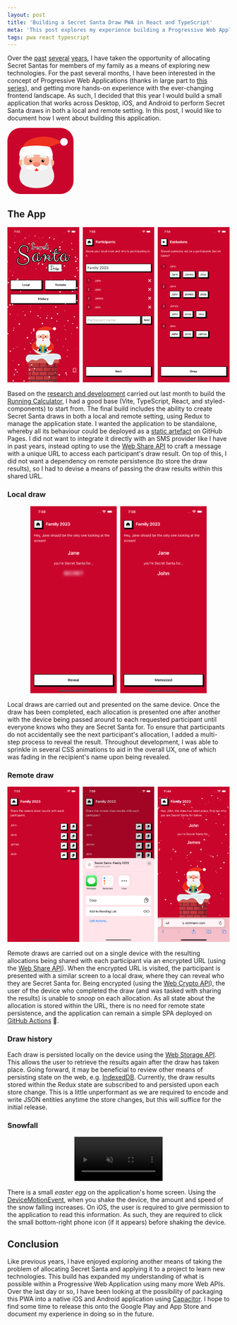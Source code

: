 ```yaml
---
layout: post
title: 'Building a Secret Santa Draw PWA in React and TypeScript'
meta: 'This post explores my experience building a Progressive Web Application (PWA) using React, TypeScript, Redux, and Web APIs to facilitate Secret Santa draws locally and remotely. Discover how I implemented encrypted URL sharing, local storage persistence, and interactive UI enhancements for a seamless user experience.'
tags: pwa react typescript
---
```


Over the [past](https://eddmann.com/posts/allocating-and-notifying-secret-santas-via-email-using-clojure/) [several](https://eddmann.com/posts/building-a-secret-santa-allocator-and-sms-sender-using-a-raspberry-pi-pico-micropython-and-sim800l-module/) [years](https://eddmann.com/posts/allocating-secret-santas-using-an-aws-step-function-workflow-and-every-available-lambda-runtime/), I have taken the opportunity of allocating Secret Santas for members of my family as a means of exploring new technologies.
For the past several months, I have been interested in the concept of Progressive Web Applications (thanks in large part to [this series](https://frontendmasters.com/courses/pwas/)), and getting more hands-on experience with the ever-changing frontend landscape.
As such, I decided that this year I would build a small application that works across Desktop, iOS, and Android to perform Secret Santa draws in both a local and remote setting.
In this post, I would like to document how I went about building this application.

<!--more-->

<a href="https://eddmann.com/secret-santa-pwa/">
    <img src="/uploads/building-a-secret-santa-draw-pwa-in-react-and-typescript/app-icon.png" style="max-width:150px;border-radius:20%;margin:0 auto;" alt="Secret Santa Draw" />
</a>

## The App

<div style="display:flex;gap:0.5rem;flex-direction:row;margin:1rem 0 0;">
  <div>
    <img src="/uploads/building-a-secret-santa-draw-pwa-in-react-and-typescript/ios-main.png" alt="Main" />
  </div>
  <div>
    <img src="/uploads/building-a-secret-santa-draw-pwa-in-react-and-typescript/ios-participants.png" alt="Participants" />
  </div>
  <div>
    <img src="/uploads/building-a-secret-santa-draw-pwa-in-react-and-typescript/ios-exclusions.png" alt="Exclusions" />
  </div>
</div>

Based on the [research and development](https://eddmann.com/posts/building-a-running-calculator-pwa-in-react-and-typescript/) carried out last month to build the [Running Calculator](https://eddmann.com/running-calculator/), I had a good base (Vite, TypeScript, React, and styled-components) to start from.
The final build includes the ability to create Secret Santa draws in both a local and remote setting, using Redux to manage the application state.
I wanted the application to be standalone, whereby all its behaviour could be deployed as a [static artefact](https://github.com/eddmann/secret-santa-pwa/blob/main/.github/workflows/release.yml) on GitHub Pages.
I did not want to integrate it directly with an SMS provider like I have in past years, instead opting to use the [Web Share API](https://developer.mozilla.org/en-US/docs/Web/API/Web_Share_API) to craft a message with a unique URL to access each participant's draw result.
On top of this, I did not want a dependency on remote persistence (to store the draw results), so I had to devise a means of passing the draw results within this shared URL.

### Local draw

<div style="display:flex;gap:0.5rem;flex-direction:row;margin:1rem auto 0;max-width:400px;">
  <div>
    <img src="/uploads/building-a-secret-santa-draw-pwa-in-react-and-typescript/ios-local-draw.png" alt="Local Draw" />
  </div>
  <div>
    <img src="/uploads/building-a-secret-santa-draw-pwa-in-react-and-typescript/ios-local-draw-reveal.png" alt="Local Draw Reveal" />
  </div>
</div>

Local draws are carried out and presented on the same device.
Once the draw has been completed, each allocation is presented one after another with the device being passed around to each requested participant until everyone knows who they are Secret Santa for.
To ensure that participants do not accidentally see the next participant's allocation, I added a multi-step process to reveal the result.
Throughout development, I was able to sprinkle in several CSS animations to aid in the overall UX, one of which was fading in the recipient's name upon being revealed.

### Remote draw

<div style="display:flex;gap:0.5rem;flex-direction:row;margin:1rem 0 0;">
  <div>
    <img src="/uploads/building-a-secret-santa-draw-pwa-in-react-and-typescript/ios-remote-draw.png" alt="Remote Draw" />
  </div>
  <div>
    <img src="/uploads/building-a-secret-santa-draw-pwa-in-react-and-typescript/ios-remote-draw-share.png" alt="Remote Draw Share" />
  </div>
  <div>
    <img src="/uploads/building-a-secret-santa-draw-pwa-in-react-and-typescript/ios-remote-draw-reveal.png" alt="Remote Draw Reveal" />
  </div>
</div>

Remote draws are carried out on a single device with the resulting allocations being shared with each participant via an encrypted URL (using the [Web Share API](https://developer.mozilla.org/en-US/docs/Web/API/Web_Share_API)).
When the encrypted URL is visited, the participant is presented with a similar screen to a local draw, where they can reveal who they are Secret Santa for.
Being encrypted (using the [Web Crypto API](https://developer.mozilla.org/en-US/docs/Web/API/Web_Crypto_API)), the user of the device who completed the draw (and was tasked with sharing the results) is unable to _snoop_ on each allocation.
As all state about the allocation is stored within the URL, there is no need for remote state persistence, and the application can remain a simple SPA deployed on [GitHub Actions](.github/workflows/release.yml) 🎉.

### Draw history

Each draw is persisted locally on the device using the [Web Storage API](https://developer.mozilla.org/en-US/docs/Web/API/Web_Storage_API).
This allows the user to retrieve the results again after the draw has taken place.
Going forward, it may be beneficial to review other means of persisting state on the web, e.g. [IndexedDB](https://developer.mozilla.org/en-US/docs/Web/API/IndexedDB_API).
Currently, the draw results stored within the Redux state are subscribed to and persisted upon each store change.
This is a little unperformant as we are required to encode and write JSON entities anytime the store changes, but this will suffice for the initial release.

### Snowfall

<div style="margin:0 auto;max-width:200px">
  <video style="width:100%" controls muted>
    <source src="/uploads/building-a-secret-santa-draw-pwa-in-react-and-typescript/ios-loading.mp4" type="video/mp4">
  </video>
</div>

There is a small _easter egg_ on the application's home screen.
Using the [DeviceMotionEvent](https://developer.mozilla.org/en-US/docs/Web/API/DeviceMotionEvent), when you shake the device, the amount and speed of the snow falling increases.
On iOS, the user is required to give permission to the application to read this information.
As such, they are required to click the small bottom-right phone icon (if it appears) before shaking the device.

## Conclusion

Like previous years, I have enjoyed exploring another means of taking the problem of allocating Secret Santa and applying it to a project to learn new technologies.
This build has expanded my understanding of what is possible within a Progressive Web Application using many more Web APIs.
Over the last day or so, I have been looking at the possibility of packaging this PWA into a native iOS and Android application using [Capacitor](https://capacitorjs.com/).
I hope to find some time to release this onto the Google Play and App Store and document my experience in doing so in the future.
